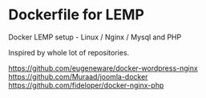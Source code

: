 Dockerfile for LEMP
===================

Docker LEMP setup - Linux / Nginx / Mysql and PHP

Inspired by whole lot of repositories. 

https://github.com/eugeneware/docker-wordpress-nginx
https://github.com/Muraad/joomla-docker
https://github.com/fideloper/docker-nginx-php
